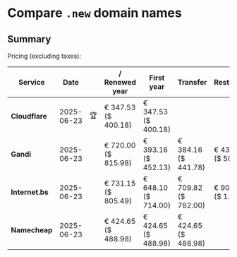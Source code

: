 # Compare `.new` domain names

## Summary

Pricing (excluding taxes):

| Service | Date |  | / Renewed year | First year | Transfer | Restoration |
|--|--|--|--|--|--|--|
| **Cloudflare** | 2025-06-23 | 🏆 | € 347.53<br>($ 400.18) | € 347.53<br>($ 400.18) |  |  |
| **Gandi** | 2025-06-23 |  | € 720.00<br>($ 815.98) | € 393.16<br>($ 452.13) | € 384.16<br>($ 441.78) | € 436.66<br>($ 502.16) |
| **Internet.bs** | 2025-06-23 |  | € 731.15<br>($ 805.49) | € 648.10<br>($ 714.00) | € 709.82<br>($ 782.00) | € 908.15<br>($ 1.000) |
| **Namecheap** | 2025-06-23 |  | € 424.65<br>($ 488.98) | € 424.65<br>($ 488.98) | € 424.65<br>($ 488.98) |  |
